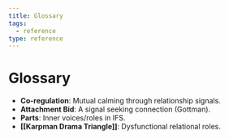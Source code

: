 ```yaml
---
title: Glossary
tags:
  - reference
type: reference
---
```


<!-- @format -->

# Glossary

- **Co-regulation**: Mutual calming through relationship signals.
- **Attachment Bid**: A signal seeking connection (Gottman).
- **Parts**: Inner voices/roles in IFS.
- **[[Karpman Drama Triangle]]**: Dysfunctional relational roles.

